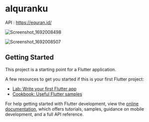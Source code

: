 # alquranku

API : https://equran.id/

![Screenshot_1692008498](https://github.com/Wenndyy/alquranku/assets/110503759/bd76b0db-290b-483d-9337-7b72069f66bf)

![Screenshot_1692008507](https://github.com/Wenndyy/alquranku/assets/110503759/4531486a-949a-4cc5-b205-2a9df56e1426)

## Getting Started

This project is a starting point for a Flutter application.

A few resources to get you started if this is your first Flutter project:

- [Lab: Write your first Flutter app](https://docs.flutter.dev/get-started/codelab)
- [Cookbook: Useful Flutter samples](https://docs.flutter.dev/cookbook)

For help getting started with Flutter development, view the
[online documentation](https://docs.flutter.dev/), which offers tutorials,
samples, guidance on mobile development, and a full API reference.
